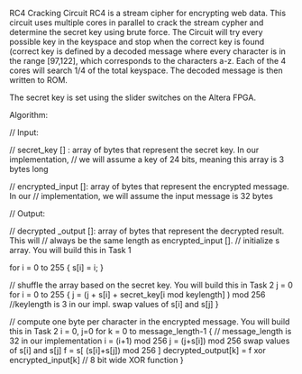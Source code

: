 RC4 Cracking Circuit
RC4 is a stream cipher for encrypting web data. 
This circuit uses multiple cores in parallel to crack the stream cypher and determine the secret key using brute force.  The Circuit will try every possible key in the keyspace and stop when the correct key is found (correct key is defined by a decoded message where every character is in the range [97,122], which corresponds to the characters a-z.  Each of the 4 cores will search 1/4 of the total keyspace.   The decoded message is then written to ROM.

The secret key is set using the slider switches on the Altera FPGA.

Algorithm:

// Input:

// secret_key [] : array of bytes that represent the secret key. In our implementation,
// we will assume a key of 24 bits, meaning this array is 3 bytes long

// encrypted_input []: array of bytes that represent the encrypted message. In our
// implementation, we will assume the input message is 32 bytes

// Output:

// decrypted _output []: array of bytes that represent the decrypted result. This will
// always be the same length as encrypted_input [].
// initialize s array. You will build this in Task 1

for i = 0 to 255 {
  s[i] = i;
}

// shuffle the array based on the secret key. You will build this in Task 2
j = 0
for i = 0 to 255 {
  j = (j + s[i] + secret_key[i mod keylength] ) mod 256 //keylength is 3 in our impl.
  swap values of s[i] and s[j]
}

// compute one byte per character in the encrypted message. You will build this in Task 2
i = 0, j=0
for k = 0 to message_length-1 { // message_length is 32 in our implementation
  i = (i+1) mod 256
  j = (j+s[i]) mod 256
  swap values of s[i] and s[j]
  f = s[ (s[i]+s[j]) mod 256 ]
  decrypted_output[k] = f xor encrypted_input[k] // 8 bit wide XOR function
}
